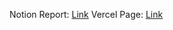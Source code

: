 Notion Report: [Link](https://www.notion.so/Sizzle-and-Stir-dde1c81082af4b90ade9370a341393ad?pvs=4)
Vercel Page: [Link](https://sizle-and-stir.vercel.app/)
